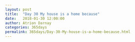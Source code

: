 ```yaml
---
layout: post  
title:  "Day 30 My house is a home because"  
date:   2018-01-30 12:00:00  
author: Atrion Darnay  
categories: 365days
permalink: 365days/Day-30-My-house-is-a-home-because.html  
---
```

